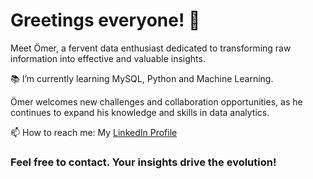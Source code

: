 # Greetings everyone! 👋
Meet Ömer, a fervent data enthusiast dedicated to transforming raw information into effective and valuable insights.

📚 I’m currently learning MySQL, Python and Machine Learning.

Ömer welcomes new challenges and collaboration opportunities, as
he continues to expand his knowledge and skills in data analytics.

📫 How to reach me: My [LinkedIn Profile](https://www.linkedin.com/in/omer-yurt/)
   
### Feel free to contact. Your insights drive the evolution!
<!--
**omeryurtt/omeryurtt** is a ✨ _special_ ✨ repository because its `README.md` (this file) appears on your GitHub profile.

Here are some ideas to get you started:

- 🔭 I’m currently working on ...
- 🌱 I’m currently learning ...
- 👯 I’m looking to collaborate on ...
- 🤔 I’m looking for help with ...
- 💬 Ask me about ...
- 📫 How to reach me: ...
- 😄 Pronouns: ...
- ⚡ Fun fact: ...
-->
